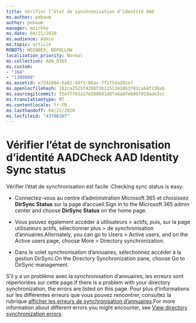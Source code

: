 ```yaml
---
title: Vérifier l’état de synchronisation d’identité AAD
ms.author: pebaum
author: pebaum
manager: mnirkhe
ms.date: 04/21/2020
ms.audience: Admin
ms.topic: article
ROBOTS: NOINDEX, NOFOLLOW
localization_priority: Normal
ms.collection: Adm_O365
ms.custom:
- "304"
- "1300008"
ms.assetid: e7242604-6a81-44f3-86ac-7f1f5da29ce7
ms.openlocfilehash: 182ca2525f428bf3b11513410b3f82ca64f230a6
ms.sourcegitcommit: 55eff703a17e500681d8fa6a87eb067019ade3cc
ms.translationtype: MT
ms.contentlocale: fr-FR
ms.lasthandoff: 04/22/2020
ms.locfileid: "43706307"
---
```

# <a name="check-aad-identity-sync-status"></a><span data-ttu-id="a6399-102">Vérifier l’état de synchronisation d’identité AAD</span><span class="sxs-lookup"><span data-stu-id="a6399-102">Check AAD Identity Sync status</span></span>

<span data-ttu-id="a6399-103">Vérifier l’état de synchronisation est facile :</span><span class="sxs-lookup"><span data-stu-id="a6399-103">Checking sync status is easy:</span></span>
  
- <span data-ttu-id="a6399-104">Connectez-vous au centre d’administration Microsoft 365 et choisissez **DirSync Status** sur la page d’accueil.</span><span class="sxs-lookup"><span data-stu-id="a6399-104">Sign in to the Microsoft 365 admin center and choose **DirSync Status** on the home page.</span></span>

- <span data-ttu-id="a6399-105">Vous pouvez également accéder à utilisateurs \> actifs, puis, sur la page utilisateurs actifs, sélectionner plus \> de synchronisation d’annuaires.</span><span class="sxs-lookup"><span data-stu-id="a6399-105">Alternately, you can go to Users \> Active users, and on the Active users page, choose More \> Directory synchronization.</span></span>

- <span data-ttu-id="a6399-106">Dans le volet synchronisation d’annuaires, sélectionnez accéder à la gestion DirSync.</span><span class="sxs-lookup"><span data-stu-id="a6399-106">On the Directory Synchronization pane, choose Go to DirSync management.</span></span>

<span data-ttu-id="a6399-107">S’il y a un problème avec la synchronisation d’annuaires, les erreurs sont répertoriées sur cette page.</span><span class="sxs-lookup"><span data-stu-id="a6399-107">If there is a problem with your directory synchronization, the errors are listed on this page.</span></span> <span data-ttu-id="a6399-108">Pour plus d’informations sur les différentes erreurs que vous pouvez rencontrer, consultez la rubrique [afficher les erreurs de synchronisation d’annuaires](https://docs.microsoft.com//office365/enterprise/identify-directory-synchronization-errors).</span><span class="sxs-lookup"><span data-stu-id="a6399-108">For more information about different errors you might encounter, see [View directory synchronization errors](https://docs.microsoft.com//office365/enterprise/identify-directory-synchronization-errors).</span></span>
  